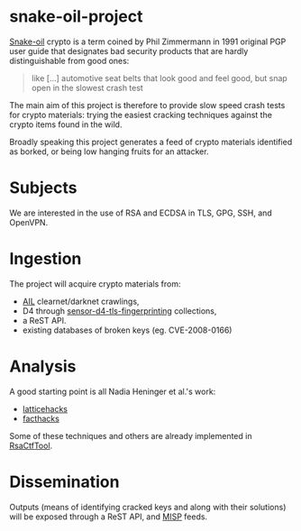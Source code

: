 # snake-oil-project

[Snake-oil](https://philzimmermann.com/EN/essays/SnakeOil.html) crypto is a term
coined by Phil Zimmermann in 1991 original PGP user guide that designates bad
security products that are hardly distinguishable from good ones:

>  like [...] automotive seat belts that look good and feel good, but snap open in the slowest crash test

The main aim of this project is therefore to provide slow speed crash tests for
crypto materials: trying the easiest cracking techniques against the crypto
items found in the wild.

Broadly speaking this project generates a feed of crypto materials identified as
borked, or being low hanging fruits for an attacker.

# Subjects

We are interested in the use of RSA and ECDSA in TLS, GPG, SSH, and OpenVPN.

# Ingestion

The project will acquire crypto materials from:

* [AIL](https://github.com/CIRCL/AIL-framework) clearnet/darknet crawlings,
* D4 through [sensor-d4-tls-fingerprinting](https://github.com/D4-project/sensor-d4-tls-fingerprinting) collections,
* a ReST API.
* existing databases of broken keys (eg. CVE-2008-0166)

# Analysis

A good starting point is all Nadia Heninger et al.'s work:

* [latticehacks](http://latticehacks.cr.yp.to/) 
* [facthacks](http://facthacks.cr.yp.to/) 

Some of these techniques and others are already implemented in
[RsaCtfTool](https://github.com/Ganapati/RsaCtfTool).

# Dissemination

Outputs (means of identifying cracked keys and along with their solutions) will
be exposed through a ReST API, and [MISP](https://www.misp-project.org/) feeds.
